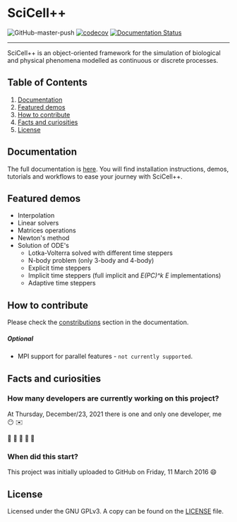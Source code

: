 
# SciCell++

![GitHub-master-push](https://github.com/tachidok/scicellxx/workflows/Build-and-Test/badge.svg?branch=master&event=push)
[![codecov](https://codecov.io/gh/tachidok/scicellxx/branch/master/graph/badge.svg?token=JAAOFSS1IQ)](https://codecov.io/gh/tachidok/scicellxx)
[![Documentation Status](https://readthedocs.org/projects/scicellxx/badge/?version=latest)](https://scicellxx.readthedocs.io)

---

SciCell++ is an object-oriented framework for the simulation of biological and physical phenomena modelled as continuous or discrete processes.

## Table of Contents

1. [Documentation](#documentation)
2. [Featured demos](#featured_demos)
3. [How to contribute](#how_to_contribute)
4. [Facts and curiosities](#facts_and_curiosities)
5. [License](#license)

## Documentation <a name="documentation"></a>

The full documentation is
[here](https://scicellxx.readthedocs.io/en/latest/?badge=latest). You
will find installation instructions, demos, tutorials and workflows to
ease your journey with SciCell++.

## Featured demos <a name="featured_demos"></a>

* Interpolation
* Linear solvers
* Matrices operations
* Newton's method
* Solution of ODE's
  * Lotka-Volterra solved with different time steppers
  * N-body problem (only 3-body and 4-body)
  * Explicit time steppers
  * Implicit time steppers (full implicit and _E(PC)^k E_
    implementations)
  * Adaptive time steppers

## How to contribute <a name="how_to_contribute"></a>

Please check the
[constributions](https://scicellxx.readthedocs.io/en/latest/?badge=latest)
section in the documentation.

##### Optional

* MPI support for parallel features - `not currently supported`.

## Facts and curiosities <a name="facts_and_curiosities"></a>

### How many developers are currently working on this project?

At Thursday, December/23, 2021 there is one and only one developer, me
:no_mouth: :envelope:

:construction: :construction: :construction: :construction: :construction:

### When did this start?
This project was initially uploaded to GitHub on Friday, 11 March 2016
:smile:

## License <a name="license"></a>

Licensed under the GNU GPLv3. A copy can be found on the [LICENSE](./LICENSE) file.
